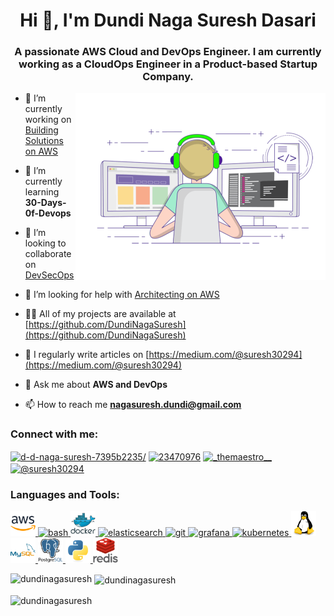 <h1 align="center">Hi 👋, I'm Dundi Naga Suresh Dasari</h1>
<h3 align="center">A passionate AWS Cloud and DevOps Engineer. I am currently working as a CloudOps Engineer in a Product-based Startup Company.</h3>
<img align="right" alt="Coding" width="400" src="https://raw.githubusercontent.com/devSouvik/devSouvik/master/gif3.gif">

- 🔭 I’m currently working on [Building Solutions on AWS](https://github.com/aws-solutions)

- 🌱 I’m currently learning **30-Days-0f-Devops**

- 👯 I’m looking to collaborate on [DevSecOps](https://github.com/sottlmarek/DevSecOps)

- 🤝 I’m looking for help with [Architecting on AWS](https://aws.amazon.com/training/classroom/architecting-on-aws/)

- 👨‍💻 All of my projects are available at [https://github.com/DundiNagaSuresh](https://github.com/DundiNagaSuresh)

- 📝 I regularly write articles on [https://medium.com/@suresh30294](https://medium.com/@suresh30294)

- 💬 Ask me about **AWS and DevOps**

- 📫 How to reach me **nagasuresh.dundi@gmail.com**

<h3 align="left">Connect with me:</h3>
<p align="left">
<a href="https://linkedin.com/in/d-d-naga-suresh-7395b2235/" target="blank"><img align="center" src="https://raw.githubusercontent.com/rahuldkjain/github-profile-readme-generator/master/src/images/icons/Social/linked-in-alt.svg" alt="d-d-naga-suresh-7395b2235/" height="30" width="40" /></a>
<a href="https://stackoverflow.com/users/23470976" target="blank"><img align="center" src="https://raw.githubusercontent.com/rahuldkjain/github-profile-readme-generator/master/src/images/icons/Social/stack-overflow.svg" alt="23470976" height="30" width="40" /></a>
<a href="https://instagram.com/_themaestro__" target="blank"><img align="center" src="https://raw.githubusercontent.com/rahuldkjain/github-profile-readme-generator/master/src/images/icons/Social/instagram.svg" alt="_themaestro__" height="30" width="40" /></a>
<a href="https://medium.com/@suresh30294" target="blank"><img align="center" src="https://raw.githubusercontent.com/rahuldkjain/github-profile-readme-generator/master/src/images/icons/Social/medium.svg" alt="@suresh30294" height="30" width="40" /></a>
</p>

<h3 align="left">Languages and Tools:</h3>
<p align="left"> <a href="https://aws.amazon.com" target="_blank" rel="noreferrer"> <img src="https://raw.githubusercontent.com/devicons/devicon/master/icons/amazonwebservices/amazonwebservices-original-wordmark.svg" alt="aws" width="40" height="40"/> </a> <a href="https://www.gnu.org/software/bash/" target="_blank" rel="noreferrer"> <img src="https://www.vectorlogo.zone/logos/gnu_bash/gnu_bash-icon.svg" alt="bash" width="40" height="40"/> </a> <a href="https://www.docker.com/" target="_blank" rel="noreferrer"> <img src="https://raw.githubusercontent.com/devicons/devicon/master/icons/docker/docker-original-wordmark.svg" alt="docker" width="40" height="40"/> </a> <a href="https://www.elastic.co" target="_blank" rel="noreferrer"> <img src="https://www.vectorlogo.zone/logos/elastic/elastic-icon.svg" alt="elasticsearch" width="40" height="40"/> </a> <a href="https://git-scm.com/" target="_blank" rel="noreferrer"> <img src="https://www.vectorlogo.zone/logos/git-scm/git-scm-icon.svg" alt="git" width="40" height="40"/> </a> <a href="https://grafana.com" target="_blank" rel="noreferrer"> <img src="https://www.vectorlogo.zone/logos/grafana/grafana-icon.svg" alt="grafana" width="40" height="40"/> </a> <a href="https://kubernetes.io" target="_blank" rel="noreferrer"> <img src="https://www.vectorlogo.zone/logos/kubernetes/kubernetes-icon.svg" alt="kubernetes" width="40" height="40"/> </a> <a href="https://www.linux.org/" target="_blank" rel="noreferrer"> <img src="https://raw.githubusercontent.com/devicons/devicon/master/icons/linux/linux-original.svg" alt="linux" width="40" height="40"/> </a> <a href="https://www.mysql.com/" target="_blank" rel="noreferrer"> <img src="https://raw.githubusercontent.com/devicons/devicon/master/icons/mysql/mysql-original-wordmark.svg" alt="mysql" width="40" height="40"/> </a> <a href="https://www.postgresql.org" target="_blank" rel="noreferrer"> <img src="https://raw.githubusercontent.com/devicons/devicon/master/icons/postgresql/postgresql-original-wordmark.svg" alt="postgresql" width="40" height="40"/> </a> <a href="https://www.python.org" target="_blank" rel="noreferrer"> <img src="https://raw.githubusercontent.com/devicons/devicon/master/icons/python/python-original.svg" alt="python" width="40" height="40"/> </a> <a href="https://redis.io" target="_blank" rel="noreferrer"> <img src="https://raw.githubusercontent.com/devicons/devicon/master/icons/redis/redis-original-wordmark.svg" alt="redis" width="40" height="40"/> </a> </p>

<p><img align="left" src="https://github-readme-stats.vercel.app/api/top-langs?username=dundinagasuresh&show_icons=true&locale=en&layout=compact" alt="dundinagasuresh" /></p>

<p>&nbsp;<img align="center" src="https://github-readme-stats.vercel.app/api?username=dundinagasuresh&show_icons=true&locale=en" alt="dundinagasuresh" /></p>

<p><img align="center" src="https://github-readme-streak-stats.herokuapp.com/?user=dundinagasuresh&" alt="dundinagasuresh" /></p>
